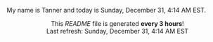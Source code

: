 My name is Tanner and today is Sunday, December 31, 4:14 AM EST.

<p align="center">This <i>README</i> file is generated <b>every 3 hours</b>!</br>Last refresh: Sunday, December 31, 4:14 AM EST<br /></p>
